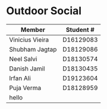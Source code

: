 # Outdoor Social

| Member | Student # |
| --- | --- |
| Vinicius Vieira | D16129083 |
| Shubham Jagtap | D18129086 |
| Neel Salvi | D18130574 |
| Danish Jamil  | D18130435 |
| Irfan Ali | D19123604 |
| Puja Verma | D18128959 |
|       hello     |          |
